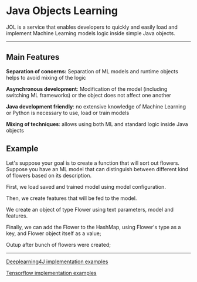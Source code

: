 # Java Objects Learning

JOL is a service that enables developers to quickly and easily load and implement Machine Learning models logic inside simple Java objects.

---
## Main Features

**Separation of concerns:**  Separation of ML models and runtime objects helps to avoid mixing of the logic

**Asynchronous development**: Modification of the model (including switching ML frameworks) or the object does not affect one another

**Java development friendly**:  no extensive knowledge of Machine Learning or Python is necessary to use, load or train models

**Mixing of techniques**: allows using both ML and standard logic inside Java objects


## Example
Let's suppose your goal is to create a function that will sort out flowers. Suppose you have an ML model that can distinguish between different kind of flowers based on its description.

First, we load saved and trained model using model configuration.

Then,  we create features that will be fed to the model.

We create an object of type Flower using text parameters, model and features.

Finally, we can add the Flower to the HashMap, using Flower's type as a key, and Flower object itself as a value;

Outup after bunch of flowers were created;

---


[Deeplearning4J implementation examples](https://github.com/nayname/DL4J.md)

[Tensorflow implementation examples](https://github.com/nayname/JOL/TENSORFLOW.md)